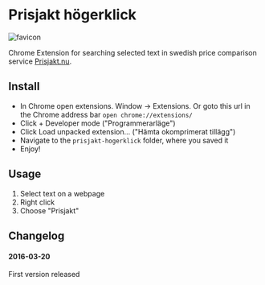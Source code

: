 # Prisjakt högerklick

![favicon](https://cloud.githubusercontent.com/assets/307676/13906485/66a6568a-eed7-11e5-92b6-7f5aa41f8229.png)

Chrome Extension for searching selected text in swedish price comparison service [Prisjakt.nu](http://prisjakt.nu).

## Install

+ In Chrome open extensions. Window -> Extensions. Or goto this url in the Chrome address bar ``open chrome://extensions/``
+ Click + Developer mode ("Programmerarläge")
+ Click Load unpacked extension… ("Hämta okomprimerat tillägg")
+ Navigate to the ``prisjakt-hogerklick`` folder, where you saved it
+ Enjoy!

## Usage

1. Select text on a webpage
2. Right click
3. Choose "Prisjakt"

## Changelog

#### 2016-03-20
First version released